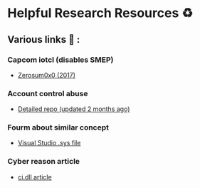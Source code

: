 # Helpful Research Resources :recycle:

## Various links :link: :

### Capcom iotcl (disables SMEP)
  - [Zerosum0x0 (2017)](https://zerosum0x0.blogspot.com/2017/07/puppet-strings-dirty-secret-for-free.html)

### Account control abuse
  - [Detailed repo (updated 2 months ago)](https://github.com/hfiref0x/UACME)

### Fourm about similar concept
  - [Visual Studio .sys file](https://social.msdn.microsoft.com/Forums/windowsdesktop/en-US/553715b9-22c9-4e81-a437-9dade92209fd/how-to-build-a-driver-locally-kernel?forum=wdk)

### Cyber reason article
  - [ci.dll article](https://www.cybereason.com/blog/code-integrity-in-the-kernel-a-look-into-cidll)
